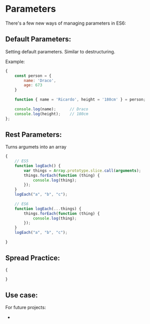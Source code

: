
# Parameters


There's a few new ways of managing parameters in ES6:


## Default Parameters:

Setting default parameters. Similar to destructuring.

Example:

```javascript
{
    const person = {
        name: 'Draco',
        age: 673
    }
    
    function { name = 'Ricardo', height = '180cm' } = person;
    
    console.log(name);      // Draco
    console.log(height);    // 180cm
};
```


## Rest Parameters:

Turns argumets into an array

```javascript
{
    // ES5
    function logEach() {
        var things = Array.prototype.slice.call(arguments);
        things.forEach(function (thing) {
            console.log(thing);
        });
    }
    logEach("a", "b", "c");
    
    // ES6
    function logEach(...things) {
        things.forEach(function (thing) {
            console.log(thing);
        });
    }
    logEach("a", "b", "c");
    
}
```



## Spread Practice:



```javascript
{

}
```



## Use case: 

For future projects:

- 
